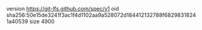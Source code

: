 version https://git-lfs.github.com/spec/v1
oid sha256:50e15de3241f3ac1f4d1102aa9a528072d184412132788f68298318241a40539
size 4900
